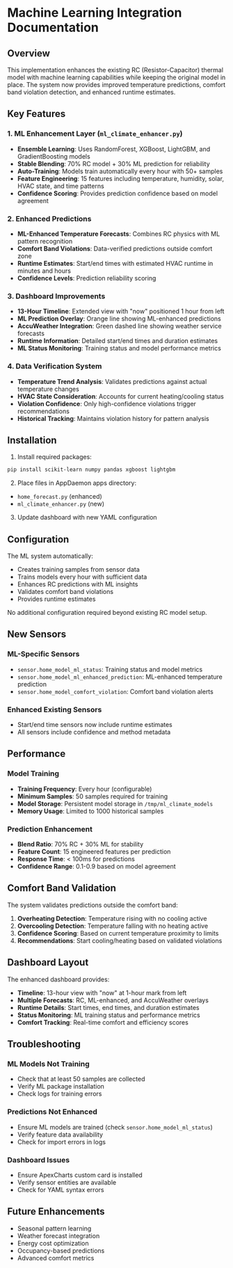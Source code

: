 # Machine Learning Integration Documentation

## Overview

This implementation enhances the existing RC (Resistor-Capacitor) thermal model with machine learning capabilities while keeping the original model in place. The system now provides improved temperature predictions, comfort band violation detection, and enhanced runtime estimates.

## Key Features

### 1. ML Enhancement Layer (`ml_climate_enhancer.py`)

- **Ensemble Learning**: Uses RandomForest, XGBoost, LightGBM, and GradientBoosting models
- **Stable Blending**: 70% RC model + 30% ML prediction for reliability
- **Auto-Training**: Models train automatically every hour with 50+ samples
- **Feature Engineering**: 15 features including temperature, humidity, solar, HVAC state, and time patterns
- **Confidence Scoring**: Provides prediction confidence based on model agreement

### 2. Enhanced Predictions

- **ML-Enhanced Temperature Forecasts**: Combines RC physics with ML pattern recognition
- **Comfort Band Violations**: Data-verified predictions outside comfort zone
- **Runtime Estimates**: Start/end times with estimated HVAC runtime in minutes and hours
- **Confidence Levels**: Prediction reliability scoring

### 3. Dashboard Improvements

- **13-Hour Timeline**: Extended view with "now" positioned 1 hour from left
- **ML Prediction Overlay**: Orange line showing ML-enhanced predictions
- **AccuWeather Integration**: Green dashed line showing weather service forecasts
- **Runtime Information**: Detailed start/end times and duration estimates
- **ML Status Monitoring**: Training status and model performance metrics

### 4. Data Verification System

- **Temperature Trend Analysis**: Validates predictions against actual temperature changes
- **HVAC State Consideration**: Accounts for current heating/cooling status
- **Violation Confidence**: Only high-confidence violations trigger recommendations
- **Historical Tracking**: Maintains violation history for pattern analysis

## Installation

1. Install required packages:
```bash
pip install scikit-learn numpy pandas xgboost lightgbm
```

2. Place files in AppDaemon apps directory:
- `home_forecast.py` (enhanced)
- `ml_climate_enhancer.py` (new)

3. Update dashboard with new YAML configuration

## Configuration

The ML system automatically:
- Creates training samples from sensor data
- Trains models every hour with sufficient data
- Enhances RC predictions with ML insights
- Validates comfort band violations
- Provides runtime estimates

No additional configuration required beyond existing RC model setup.

## New Sensors

### ML-Specific Sensors
- `sensor.home_model_ml_status`: Training status and model metrics
- `sensor.home_model_ml_enhanced_prediction`: ML-enhanced temperature prediction
- `sensor.home_model_comfort_violation`: Comfort band violation alerts

### Enhanced Existing Sensors
- Start/end time sensors now include runtime estimates
- All sensors include confidence and method metadata

## Performance

### Model Training
- **Training Frequency**: Every hour (configurable)
- **Minimum Samples**: 50 samples required for training
- **Model Storage**: Persistent model storage in `/tmp/ml_climate_models`
- **Memory Usage**: Limited to 1000 historical samples

### Prediction Enhancement
- **Blend Ratio**: 70% RC + 30% ML for stability
- **Feature Count**: 15 engineered features per prediction
- **Response Time**: < 100ms for predictions
- **Confidence Range**: 0.1-0.9 based on model agreement

## Comfort Band Validation

The system validates predictions outside the comfort band:

1. **Overheating Detection**: Temperature rising with no cooling active
2. **Overcooling Detection**: Temperature falling with no heating active
3. **Confidence Scoring**: Based on current temperature proximity to limits
4. **Recommendations**: Start cooling/heating based on validated violations

## Dashboard Layout

The enhanced dashboard provides:
- **Timeline**: 13-hour view with "now" at 1-hour mark from left
- **Multiple Forecasts**: RC, ML-enhanced, and AccuWeather overlays
- **Runtime Details**: Start times, end times, and duration estimates
- **Status Monitoring**: ML training status and performance metrics
- **Comfort Tracking**: Real-time comfort and efficiency scores

## Troubleshooting

### ML Models Not Training
- Check that at least 50 samples are collected
- Verify ML package installation
- Check logs for training errors

### Predictions Not Enhanced
- Ensure ML models are trained (check `sensor.home_model_ml_status`)
- Verify feature data availability
- Check for import errors in logs

### Dashboard Issues
- Ensure ApexCharts custom card is installed
- Verify sensor entities are available
- Check for YAML syntax errors

## Future Enhancements

- Seasonal pattern learning
- Weather forecast integration
- Energy cost optimization
- Occupancy-based predictions
- Advanced comfort metrics